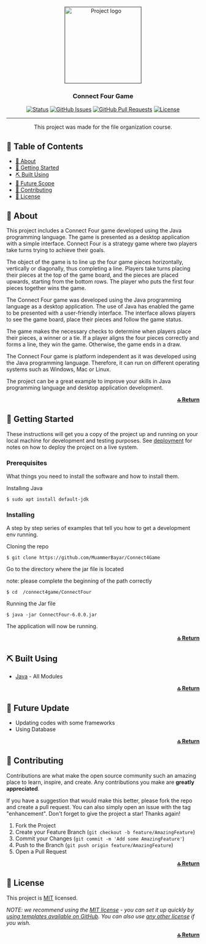 <p align="center">
  <a href="" rel="noopener">
 <img width=200px height=200px src="/media/connect-four.png" alt="Project logo"></a>
</p>

<h3 align="center">Connect Four Game</h3>

<div align="center">

[![Status](https://img.shields.io/badge/status-active-success.svg)]()
[![GitHub Issues](https://img.shields.io/github/issues/MuammerBayar/Readme-Template)](https://github.com/MuammerBayar/readmeTemplate/issues)
[![GitHub Pull Requests](https://img.shields.io/github/issues-pr/MuammerBayar/Readme-Template)](https://github.com/MuammerBayar/readmeTemplate/pulls)
[![License](https://img.shields.io/github/license/MuammerBayar/Readme-Template?color=blue)](/LICENSE)

</div>

---

<p align="center"> This project was made for the file organization course.
    <br> 
</p>

## 📝 Table of Contents
- [🧐 About](#about)
- [🏁 Getting Started](#getting_started)
- [️️⛏️ Built Using](#built_using)
- [🚀 Future Scope](#future)
- [🤝 Contributing](#contributing)
- [📝 License](#license)

<!-- ABOUT -->

## 🧐 About <a name = "about"></a>
This project includes a Connect Four game developed using the Java programming language. The game is presented as a desktop application with a simple interface. Connect Four is a strategy game where two players take turns trying to achieve their goals.

The object of the game is to line up the four game pieces horizontally, vertically or diagonally, thus completing a line. Players take turns placing their pieces at the top of the game board, and the pieces are placed upwards, starting from the bottom rows. The player who puts the first four pieces together wins the game.

The Connect Four game was developed using the Java programming language as a desktop application. The use of Java has enabled the game to be presented with a user-friendly interface. The interface allows players to see the game board, place their pieces and follow the game status.

The game makes the necessary checks to determine when players place their pieces, a winner or a tie. If a player aligns the four pieces correctly and forms a line, they win the game. Otherwise, the game ends in a draw.

The Connect Four game is platform independent as it was developed using the Java programming language. Therefore, it can run on different operating systems such as Windows, Mac or Linux.

The project can be a great example to improve your skills in Java programming language and desktop application development.

<p align="right"> <a href="#top"><b>🔝 Return </b></a> </p>


<!-- GETTING STARTED -->

## 🏁 Getting Started <a name = "getting_started"></a>
These instructions will get you a copy of the project up and running on your local machine for development and testing purposes. See [deployment](#deployment) for notes on how to deploy the project on a live system.

### Prerequisites
What things you need to install the software and how to install them.

Installıng Java 
```
$ sudo apt install default-jdk
```

### Installing
A step by step series of examples that tell you how to get a development env running.

Cloning the repo
```
$ git clone https://github.com/MuammerBayar/Connect4Game
```

Go to the directory where the jar file is located
<p> note: please complete the beginning of the path correctly </p>

```
$ cd  /connect4game/ConnectFour 
```

Running the Jar file

```
$ java -jar ConnectFour-6.0.0.jar
```

The application will now be running.

<p align="right"> <a href="#top"><b>🔝 Return </b></a> </p>


<!-- BUILT USING -->

## ⛏️ Built Using <a name = "built_using"></a>
- [Java](https://www.java.com/) - All Modules

<p align="right"> <a href="#top"><b>🔝 Return </b></a> </p>


<!-- FUTURE UPDATE -->

## 🚀 Future Update <a name = "future"></a>
- Updating codes with some frameworks
- Using Database

<p align="right"> <a href="#top"><b>🔝 Return </b></a> </p>


<!-- CONTRIBUTING -->

## 🤝 Contributing  <a name = "contributing"></a>

Contributions are what make the open source community such an amazing place to learn, inspire, and create. Any contributions you make are **greatly appreciated**.

If you have a suggestion that would make this better, please fork the repo and create a pull request. You can also simply open an issue with the tag "enhancement".
Don't forget to give the project a star! Thanks again!

1. Fork the Project
2. Create your Feature Branch (`git checkout -b feature/AmazingFeature`)
3. Commit your Changes (`git commit -m 'Add some AmazingFeature'`)
4. Push to the Branch (`git push origin feature/AmazingFeature`)
5. Open a Pull Request

<p align="right"> <a href="#top"><b>🔝 Return </b></a> </p>


<!-- LICENSE -->

## 📝 License <a name="license"></a>

This project is [MIT](./LICENSE) licensed.

_NOTE: we recommend using the [MIT license](https://choosealicense.com/licenses/mit/) - you can set it up quickly by [using templates available on GitHub](https://docs.github.com/en/communities/setting-up-your-project-for-healthy-contributions/adding-a-license-to-a-repository). You can also use [any other license](https://choosealicense.com/licenses/) if you wish._

<p align="right"> <a href="#top"><b>🔝 Return </b></a> </p>
